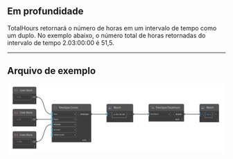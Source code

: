## Em profundidade
TotalHours retornará o número de horas em um intervalo de tempo como um duplo. No exemplo abaixo, o número total de horas retornadas do intervalo de tempo 2.03:00:00 é 51,5.
___
## Arquivo de exemplo

![TotalHours](./DSCore.TimeSpan.TotalHours_img.jpg)


